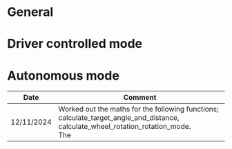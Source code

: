 # General

# Driver controlled mode

# Autonomous mode

| Date | Comment |
| --- | --- |
| 12/11/2024 | Worked out the maths for the following functions; calculate_target_angle_and_distance, calculate_wheel_rotation_rotation_mode.<br>The  |



